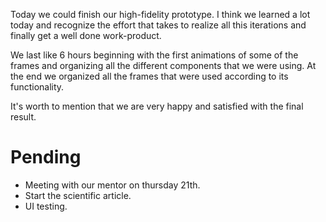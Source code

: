 Today we could finish our high-fidelity prototype. I think we learned a lot today and recognize the effort that takes to realize all this iterations and finally get a well done work-product.

We last like 6 hours beginning with the first animations of some of the frames and organizing all the different components that we were using. At the end we organized all the frames that were used according to its functionality.

It's worth to mention that we are very happy and satisfied with the final result.

# Pending
* Meeting with our mentor on thursday 21th.
* Start the scientific article.
* UI testing.
